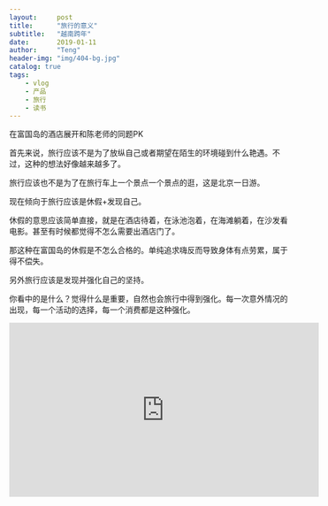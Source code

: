 ```yaml
---
layout:     post
title:      "旅行的意义"
subtitle:   "越南跨年"
date:       2019-01-11
author:     "Teng"
header-img: "img/404-bg.jpg"
catalog: true
tags:
    - vlog
    - 产品
    - 旅行
    - 读书
---
```


在富国岛的酒店展开和陈老师的同题PK

首先来说，旅行应该不是为了放纵自己或者期望在陌生的环境碰到什么艳遇。不过，这种的想法好像越来越多了。

旅行应该也不是为了在旅行车上一个景点一个景点的逛，这是北京一日游。

现在倾向于旅行应该是休假+发现自己。

休假的意思应该简单直接，就是在酒店待着，在泳池泡着，在海滩躺着，在沙发看电影。甚至有时候都觉得不怎么需要出酒店门了。

那这种在富国岛的休假是不怎么合格的。单纯追求嗨反而导致身体有点劳累，属于得不偿失。

另外旅行应该是发现并强化自己的坚持。

你看中的是什么？觉得什么是重要，自然也会旅行中得到强化。每一次意外情况的出现，每一个活动的选择，每一个消费都是这种强化。

<iframe width="560" height="315" src="https://www.youtube.com/embed/iSu6u_c6nNw" frameborder="0" allow="accelerometer; autoplay; encrypted-media; gyroscope; picture-in-picture" allowfullscreen></iframe>
